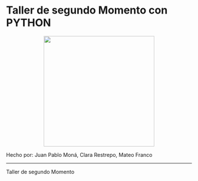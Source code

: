 # Taller de segundo Momento con PYTHON
<p align="center">
  <img src="https://firebasestorage.googleapis.com/v0/b/pythonjuevescmrr.appspot.com/o/foto2.jpg?alt=media&token=e3deb92d-5a49-44ed-982f-7b97ba51dc10" width="300" height="300">
</p>

Hecho por: Juan Pablo Moná, Clara Restrepo, Mateo Franco

***
Taller de segundo Momento

